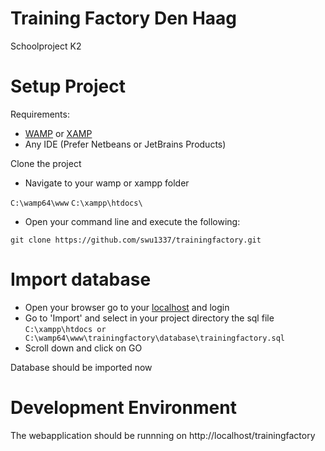# Training Factory Den Haag
Schoolproject K2

# Setup Project

Requirements: 
- [WAMP](http://www.wampserver.com/en/) or [XAMP](https://www.apachefriends.org/index.html)
- Any IDE (Prefer Netbeans or JetBrains Products)

Clone the project

- Navigate to your wamp or xampp folder

``C:\wamp64\www``
``C:\xampp\htdocs\``

- Open your command line and execute the following:

``git clone https://github.com/swu1337/trainingfactory.git``

# Import database

- Open your browser go to your [localhost](http://localhost/phpmyadmin/) and login
- Go to 'Import' and select in your project directory the sql file
``C:\xampp\htdocs or C:\wamp64\www\trainingfactory\database\trainingfactory.sql``
- Scroll down and click on GO

Database should be imported now

# Development Environment
The webapplication should be runnning on http://localhost/trainingfactory
